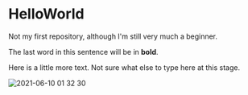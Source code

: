 # HelloWorld
Not my first repository, although I'm still very much a beginner.

The last word in this sentence will be in **bold**.

Here is a little more text.  Not sure what else to type here at this stage.

![2021-06-10 01 32 30](https://user-images.githubusercontent.com/10345958/132109425-df108745-f291-4c5d-9a65-bc5ad4674e5c.jpg)





